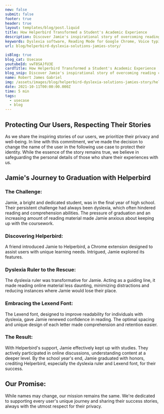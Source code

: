 ```yaml
---
new: false
submit: false
footer: true
header: true
layout: templates/blog/post.liquid
title: How Helperbird Transformed a Student's Academic Experience
description: Discover Jamie's inspirational story of overcoming reading challenges with the help of Helperbird's innovative features. Learn how the dyslexia ruler and Lexend font made a significant difference, and our commitment to protecting user identities while sharing their successes.
keywords: Dyslexia software, Reading Mode for Google Chrome, Voice typing for Chrome, Text to speech for Chrome, text reader, Immersive Reader, dyslexia fonts, accessibility software, dyslexia software, Helperbird for Edge, Helperbird for Firefox, Helperbird for Chrome, Opendyslexic for Chrome, OpenDyslexic
url: blog/helperbird-dyslexia-solutions-jamies-story/

isBlog: true
blog_cat: Usecase
youtubeId: vwT8SAJfU3E
cardTitle: How Helperbird Transformed a Student's Academic Experience
blog_snip: Discover Jamie's inspirational story of overcoming reading challenges with the help of Helperbird's innovative features. Learn how the dyslexia ruler and Lexend font made a significant difference, and our commitment to protecting user identities while sharing their successes.
name: Robert James Gabriel
img: /assets/images/blog/helperbird-dyslexia-solutions-jamies-story/helperbird-ruler.png
date: 2021-10-11T00:00:00.000Z
time: 5 min
tags: 
  - usecase
  - blog
---
```



## Protecting Our Users, Respecting Their Stories


As we share the inspiring stories of our users, we prioritize their privacy and well-being. In line with this commitment, we've made the decision to change the name of the user in the following use case to protect their identity. While the essence of the story remains true, we believe in safeguarding the personal details of those who share their experiences with us.

## Jamie's Journey to Graduation with Helperbird

### The Challenge:

Jamie, a bright and dedicated student, was in the final year of high school. Their persistent challenge had always been dyslexia, which often hindered reading and comprehension abilities. The pressure of graduation and an increasing amount of reading material made Jamie anxious about keeping up with the coursework.

### Discovering Helperbird:

A friend introduced Jamie to Helperbird, a Chrome extension designed to assist users with unique learning needs. Intrigued, Jamie explored its features.

### Dyslexia Ruler to the Rescue:

The dyslexia ruler was transformative for Jamie. Acting as a guiding line, it made reading online material less daunting, minimizing distractions and reducing instances where Jamie would lose their place.

### Embracing the Lexend Font:

The Lexend font, designed to improve readability for individuals with dyslexia, gave Jamie renewed confidence in reading. The optimal spacing and unique design of each letter made comprehension and retention easier.

### The Result:

With Helperbird's support, Jamie effectively kept up with studies. They actively participated in online discussions, understanding content at a deeper level. By the school year's end, Jamie graduated with honors, crediting Helperbird, especially the dyslexia ruler and Lexend font, for their success.

## Our Promise:

While names may change, our mission remains the same. We're dedicated to supporting every user's unique journey and sharing their success stories, always with the utmost respect for their privacy.
